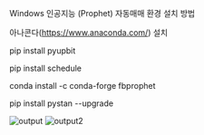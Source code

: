 Windows 인공지능 (Prophet) 자동매매 환경 설치 방법

아나콘다(https://www.anaconda.com/) 설치

pip install pyupbit

pip install schedule

conda install -c conda-forge fbprophet

pip install pystan --upgrade

![output](https://github.com/eogjsl900/bitcoinAutoTrade/assets/34729371/489e968b-02cf-45d4-abba-2694c398d13f)
![output2](https://github.com/eogjsl900/bitcoinAutoTrade/assets/34729371/aa48cb14-48ba-44af-a193-e44dbdca8fcd)
